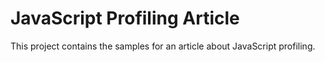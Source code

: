 JavaScript Profiling Article
==================================================

This project contains the samples for an article about JavaScript profiling.
